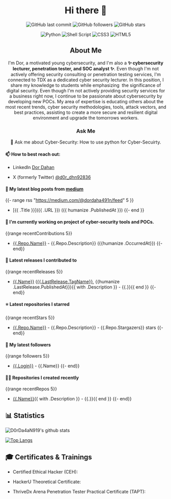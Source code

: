 <!DOCTYPE html>
<html lang="en">
<head>
    <meta charset="UTF-8">
    <link rel="stylesheet" href="assets/style.css">
</head>
<body>

<h1 align="center"> Hi there 👋</h1>

<!--
**D0rDa4aN919/D0rDa4aN919** is a ✨ _special_ ✨ repository because its `README.md` (this file) appears on your GitHub profile.

Here are some ideas to get you started:

- 🔭 I’m currently working on ...
- 🌱 I’m currently learning ...
- 👯 I’m looking to collaborate on ...
- 🤔 I’m looking for help with ...
- 💬 Ask me about ...
- 📫 How to reach me: ...
- 😄 Pronouns: ...
- ⚡ Fun fact: ...
-->

<!--START_SECTION:badgesTagsGithub-->
<div id="TagsGithub" align="center">
    <p id="badgesTagsGithub">
      <img src="https://img.shields.io/github/last-commit/D0rDa4aN919/D0rDa4aN919?label=updated" alt="GitHub last commit">
      <img src="https://img.shields.io/github/followers/D0rDa4aN919?label=GitHub%20followers" alt="GitHub followers">
      <img src="https://img.shields.io/github/stars/D0rDa4aN919?label=GitHub%20stars" alt="GitHub stars">
    </p>
</div>
<!--END_SECTION:badgesTagsGithub-->

<!--START_SECTION:badgesTagsLang-->
<div id="TagsLang" align="center">
    <p id="badgesTagsLang">
      <img src="https://img.shields.io/badge/python-3670A0?style=for-the-badge&logo=python&logoColor=ffdd54" alt="Python">
      <img src="https://img.shields.io/badge/shell_script-%23121011.svg?style=for-the-badge&logo=gnu-bash&logoColor=white" alt="Shell Script">
      <img src="https://img.shields.io/badge/css3-%231572B6.svg?style=for-the-badge&logo=css3&logoColor=white" alt="CSS3">
      <img src="https://img.shields.io/badge/html5-%23E34F26.svg?style=for-the-badge&logo=html5&logoColor=white" alt="HTML5">
    </p>
</div>
<!--END_SECTION:badgesTagsLang-->



<!--START_SECTION:Explain-->
<div id="about_me" align="center">
    <h2>About Me</h2>
    <p id="badgesTagsLang">        I'm Dor, a motivated young cybersecurity, and I'm also a <b>✨ cybersecurity lecturer, penetration tester, and SOC analyst ✨</b>. 
        Even though I'm not actively offering security consulting or penetration testing services, I'm connected to TDX as a dedicated cyber security lecturer. In this position, I share my knowledge to students while emphasizing  the significance of digital security. 
        Even though I'm not actively providing security services for a business right now, I continue to be passionate about cybersecurity by developing new POCs. My area of expertise is educating others about the most recent trends, cyber security methodologies, tools, attack vectors, and best practices, assisting to create a more secure and resilient digital environment and upgrade the tomorrows workers.
    </p>
</div>
<!--END_SECTION:Explain-->

<!--START_SECTION:about-->
<div id="ask_me" align="center">
    <h3>Ask Me</h3>
    <p id="ask_me_p">💬 Ask me about Cyber-Security: How to use python for Cyber-Secuirty.</p>
</div>
<!--END_SECTION:about-->

<!--START_SECTION:reach-->
#### 📫 How to best reach out: 

- LinkedIn [Dor Dahan](https://www.linkedin.com/in/dor-dahan-b44655154/)

- X (formerly Twitter) [@d0r_dhn92836](https://twitter.com/d0r_dhn92836)
<!--END_SECTION:reach-->
<!---->
<!--START_SECTION:blog-->
<!--START_SECTION:blog-->
#### 📖 My latest blog posts from [medium](https://medium.com/@dordaha491n)
{{- range rss "https://medium.com/@dordaha491n/feed" 5 }}
- [{{ .Title }}]({{ .URL }}) ({{ humanize .PublishedAt }})
{{- end }}
<!--END_SECTION:blog-->



<!--START_SECTION:currently-->
#### 👷 I'm currently working on project of cyber-security tools and POCs.
{{range recentContributions 5}}
- [{{.Repo.Name}}]({{.Repo.URL}}) - {{.Repo.Description}} ({{humanize .OccurredAt}})
{{- end}}
<!--END_SECTION:currently-->


<!--START_SECTION:Latest-->
#### 🚀 Latest releases I contributed to
{{range recentReleases 5}}
- [{{.Name}}]({{.URL}}) ([{{.LastRelease.TagName}}]({{.LastRelease.URL}}), {{humanize .LastRelease.PublishedAt}}){{ with .Description }} - {{.}}{{ end }}
{{- end}}
<!--END_SECTION:Latest-->
<!--START_SECTION:repositories-->
#### ⭐ Latest repositories I starred
{{range recentStars 5}}
- [{{.Repo.Name}}]({{.Repo.URL}}) - {{.Repo.Description}} - {{.Repo.Stargazers}} stars
{{- end}}
<!--END_SECTION:repositories-->
<!--START_SECTION:followers-->
#### 👥 My latest followers
{{range followers 5}}
- [{{.Login}}]({{.URL}}) - {{.Name}}
{{- end}}
<!--END_SECTION:followers-->
<!--START_SECTION:recently-->
#### 👨‍💻 Repositories I created recently
{{range recentRepos 5}}
- [{{.Name}}]({{.URL}}){{ with .Description }} - {{.}}{{ end }}
{{- end}}
<!--END_SECTION:recently-->
<!--START_SECTION:Statistics-->
## 📊 Statistics
![D0rDa4aN919's github stats](https://github-readme-stats.vercel.app/api?username=D0rDa4aN919&show_icons=true&theme=radical)

[![Top Langs](https://github-readme-stats.vercel.app/api/top-langs/?username=D0rDa4aN919&layout=compact)](https://github.com/D0rDa4aN919)

<!--END_SECTION:Statistics-->


<!--START_SECTION:Certificates-->
## 🎓 Certificates & Trainings

- Certified Ethical Hacker (CEH):

- HackerU Theoretical Certificate:
  
- ThriveDx Arena Penetration Tester Practical Certificate (TAPT): 
<!--END_SECTION:Certificates-->

<!--START_SECTION:badgesCert-->

<!--END_SECTION:badgesCert-->


</body>
</html>
